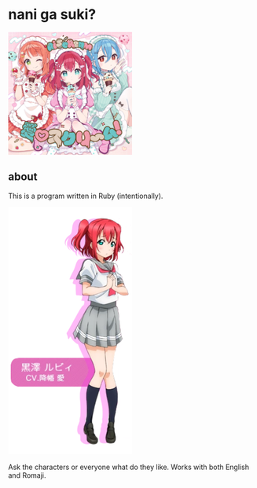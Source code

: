 # nani ga suki?

<img src="aiscream.jpg" width=50% alt="aiscream">


## about

This is a program written in Ruby (intentionally).

<img src="kurosawa_ruby.png" width=50% alt="kurosawa ruby">

Ask the characters or everyone what do they like. Works with both English and Romaji.

